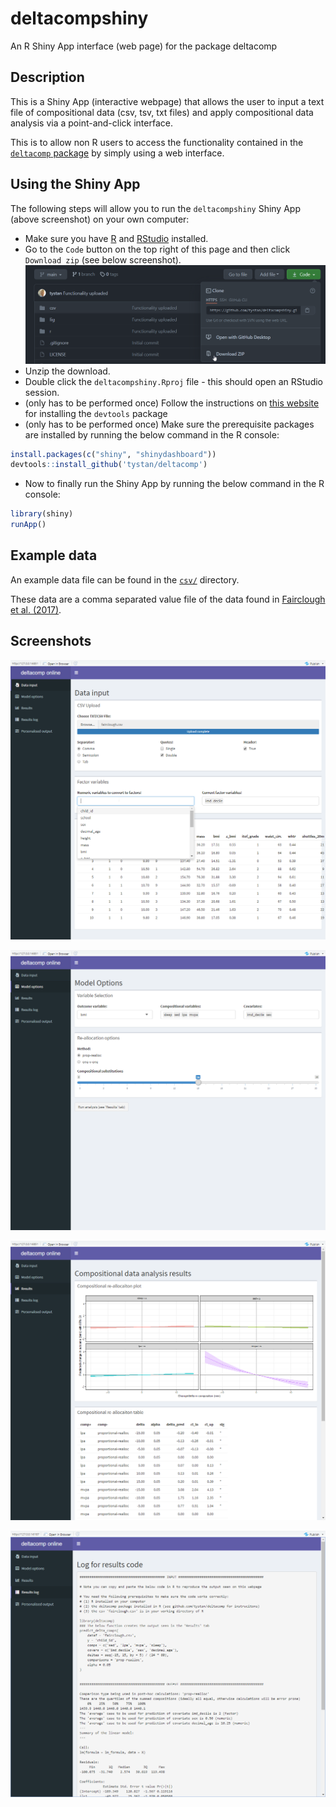 # deltacompshiny

An R Shiny App interface (web page) for the package deltacomp 



## Description

This is a Shiny App (interactive webpage) that allows the user to input a text file of compositional data (csv, tsv, txt files) and apply compositional data analysis via a point-and-click interface. 

This is to allow non R users to access the functionality contained in the [`deltacomp` package](https://github.com/tystan/deltacomp) by simply using a web interface.

## Using the Shiny App


The following steps will allow you to run the `deltacompshiny` Shiny App (above screenshot) on your own computer:

* Make sure you have [R](https://cran.r-project.org/) and [RStudio](https://www.rstudio.com/products/rstudio/download/) installed.
* Go to the `Code` button on the top right of this page and then click `Download zip` (see below screenshot).
![](fig/code-dl.png)
* Unzip the download.
* Double click the `deltacompshiny.Rproj` file - this should open an RStudio session.
* (only has to be performed once) Follow the instructions on [this website](https://www.r-project.org/nosvn/pandoc/devtools.html) for installing the `devtools` package 
* (only has to be performed once) Make sure the prerequisite packages are installed by running the below command in the R console:
```r
install.packages(c("shiny", "shinydashboard"))
devtools::install_github('tystan/deltacomp')
```
* Now to finally run the Shiny App by running the below command in the R console:
```r
library(shiny)
runApp()
```

## Example data

An example data file can be found in the [`csv/`](https://github.com/tystan/deltacompshiny/tree/main/csv) directory.

These data are a comma separated value file of the data found in [Fairclough et al. (2017)](https://doi.org/10.1186/s12966-017-0521-z). 



## Screenshots

![Opening page: upload text file](fig/ss1.png)

![Specify model](fig/ss2.png)

![Model results](fig/ss3.png)

![Log and extra details of model fit](fig/ss4.png)



